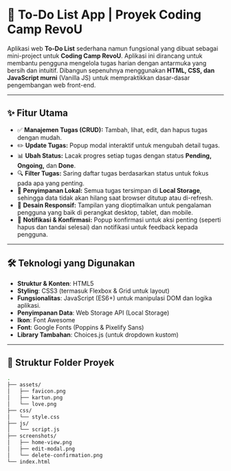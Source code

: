 # 📝 To-Do List App | Proyek Coding Camp RevoU

Aplikasi web **To-Do List** sederhana namun fungsional yang dibuat sebagai mini-project untuk **Coding Camp RevoU**. Aplikasi ini dirancang untuk membantu pengguna mengelola tugas harian dengan antarmuka yang bersih dan intuitif. Dibangun sepenuhnya menggunakan **HTML, CSS, dan JavaScript murni** (Vanilla JS) untuk mempraktikkan dasar-dasar pengembangan web front-end.

---
## ✨ Fitur Utama

-   ✅ **Manajemen Tugas (CRUD):** Tambah, lihat, edit, dan hapus tugas dengan mudah.
-   ✏️ **Update Tugas:** Popup modal interaktif untuk mengubah detail tugas.
-   📊 **Ubah Status:** Lacak progres setiap tugas dengan status **Pending, Ongoing,** dan **Done**.
-   🔍 **Filter Tugas:** Saring daftar tugas berdasarkan status untuk fokus pada apa yang penting.
-   💾 **Penyimpanan Lokal:** Semua tugas tersimpan di **Local Storage**, sehingga data tidak akan hilang saat browser ditutup atau di-refresh.
-   📱 **Desain Responsif:** Tampilan yang dioptimalkan untuk pengalaman pengguna yang baik di perangkat desktop, tablet, dan mobile.
-   🔔 **Notifikasi & Konfirmasi:** Popup konfirmasi untuk aksi penting (seperti hapus dan tandai selesai) dan notifikasi untuk feedback kepada pengguna.

---
## 🛠️ Teknologi yang Digunakan

-   **Struktur & Konten**: HTML5
-   **Styling**: CSS3 (termasuk Flexbox & Grid untuk layout)
-   **Fungsionalitas**: JavaScript (ES6+) untuk manipulasi DOM dan logika aplikasi.
-   **Penyimpanan Data**: Web Storage API (Local Storage)
-   **Ikon**: Font Awesome
-   **Font**: Google Fonts (Poppins & Pixelify Sans)
-   **Library Tambahan**: Choices.js (untuk dropdown kustom)

---
## 📂 Struktur Folder Proyek

```bash
.
├── assets/
│   ├── favicon.png
│   ├── kartun.png
│   └── love.png
├── css/
│   └── style.css
├── js/
│   └── script.js
├── screenshots/
│   ├── home-view.png
│   ├── edit-modal.png
│   └── delete-confirmation.png
└── index.html

